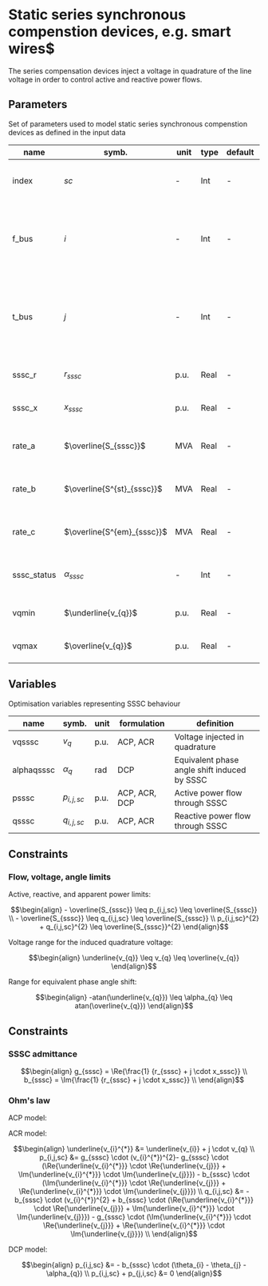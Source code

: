 # Static series synchronous compenstion devices, e.g. smart wires$

The series compensation devices inject a voltage in quadrature of the line voltage in order to control active and reactive power flows.

## Parameters

Set of parameters used to model static series synchronous compenstion devices as defined in the input data

| name          | symb.                     | unit  | type      | default  | definition                                                           |
|---------------|---------------------------|-------|-----------|----------|----------------------------------------------------------------------|
| index         | $sc$                      | -     | Int       | -        | unique index of the sereies compensator                                  |
| f_bus         | $i$                       | -     | Int       | -        | unique index of the bus to which the series compensator is originating from |
| t_bus         | $j$                       | -     | Int       | -        | unique index of the bus to which the series compensator is terminating at |
| sssc_r        | $r_{sssc}$                | p.u.  | Real      | -        | resistance of the series compensator |
| sssc_x        | $x_{sssc}$                | p.u.  | Real      | -        | inductance of the series compensator |
| rate_a        | $\overline{S_{sssc}}$     | MVA   | Real      | -        | long term rating of series compensator |
| rate_b        | $\overline{S^{st}_{sssc}}$| MVA   | Real      | -        | short term term rating of series compensator |
| rate_c        | $\overline{S^{em}_{sssc}}$| MVA   | Real      | -        | emergency rating of series compensator |
| sssc_status   | $\alpha_{sssc}$           | -     | Int       | -        | status indicator of series compensator |
| vqmin         | $\underline{v_{q}}$       | p.u.  | Real      | -        | minimum quadrature voltage |
| vqmax         | $\overline{v_{q}}$        | p.u.  | Real      | -        | maximum quadrature voltage |

## Variables

Optimisation variables representing SSSC behaviour

| name          | symb.                 | unit  | formulation     | definition                                                                  |
|---------------|-----------------------|-------|-----------------|----------------------------------------------------------------------------|
| vqsssc        |$v_{q}$                | p.u.  | ACP,  ACR      | Voltage injected in quadrature                      |
| alphaqsssc    |$\alpha_{q}$           | rad   | DCP             | Equivalent phase angle shift induced by SSSC |
| psssc         |$p_{i,j,sc}$           | p.u.  | ACP, ACR,  DCP | Active power flow through SSSC |
| qsssc         |$q_{i,j,sc}$           | p.u.  | ACP, ACR      | Reactive power flow through SSSC |

## Constraints

### Flow, voltage, angle limits

Active, reactive, and apparent power limits:
```math
\begin{align}
- \overline{S_{sssc}} \leq p_{i,j,sc} \leq \overline{S_{sssc}} \\
- \overline{S_{sssc}} \leq q_{i,j,sc} \leq \overline{S_{sssc}} \\
p_{i,j,sc}^{2} + q_{i,j,sc}^{2} \leq \overline{S_{sssc}}^{2}
\end{align}
```

Voltage range for the induced quadrature voltage:
```math
\begin{align}
\underline{v_{q}} \leq v_{q} \leq \overline{v_{q}}
\end{align}
```

Range for equivalent phase angle shift:
```math
\begin{align}
-atan(\underline{v_{q}}) \leq \alpha_{q} \leq atan(\overline{v_{q}})
\end{align}
```

## Constraints

### SSSC admittance
```math
\begin{align}
g_{sssc} = \Re{\frac{1} {r_{sssc} + j \cdot x_sssc}} \\
b_{sssc} = \Im{\frac{1} {r_{sssc} + j \cdot x_sssc}} \\
\end{align}
```

### Ohm's law
ACP model:

ACR model:

```math
\begin{align}
\underline{v_{i}^{*}} &= \underline{v_{i}} + j \cdot v_{q} \\
p_{i,j,sc} &= g_{sssc} \cdot (v_{i}^{*})^{2}- g_{sssc} \cdot (\Re{\underline{v_{i}^{*}}} \cdot \Re{\underline{v_{j}}} + \Im{\underline{v_{i}^{*}}} \cdot \Im{\underline{v_{j}}})  - b_{sssc} \cdot (\Im{\underline{v_{i}^{*}}} \cdot \Re{\underline{v_{j}}} + \Re{\underline{v_{i}^{*}}} \cdot \Im{\underline{v_{j}}}) \\
q_{i,j,sc} &= -b_{sssc} \cdot (v_{i}^{*})^{2} + b_{sssc} \cdot (\Re{\underline{v_{i}^{*}}} \cdot \Re{\underline{v_{j}}} + \Im{\underline{v_{i}^{*}}} \cdot \Im{\underline{v_{j}}})  - g_{sssc} \cdot (\Im{\underline{v_{i}^{*}}} \cdot \Re{\underline{v_{j}}} + \Re{\underline{v_{i}^{*}}} \cdot \Im{\underline{v_{j}}}) \\
\end{align}
```

DCP model:
```math
\begin{align}
p_{i,j,sc} &= - b_{sssc} \cdot (\theta_{i} - \theta_{j} - \alpha_{q}) \\
p_{i,j,sc} + p_{j,i,sc} &= 0
\end{align}
```
